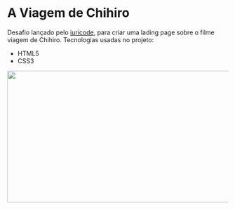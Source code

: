 # A Viagem de Chihiro
Desafio lançado pelo <a href="https://github.com/iuricode">iuricode</a>, para criar uma lading page sobre o filme viagem de Chihiro.
Tecnologias usadas no projeto:

* HTML5 
* CSS3

<img src="https://github.com/souzarayane/Projetos-HTML5-e-CSS3/blob/main/Codel%C3%A2ndia/aViagemDeChihiro/src/img/Meu%20resultado.png" width="600px" height="300px">
